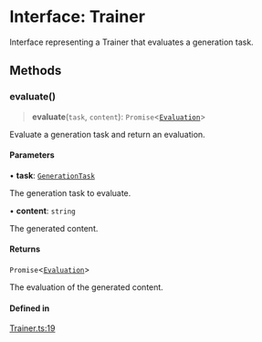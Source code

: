 # Interface: Trainer

Interface representing a Trainer that evaluates a generation task.

## Methods

### evaluate()

> **evaluate**(`task`, `content`): `Promise`\<[`Evaluation`](../type-aliases/Evaluation.md)\>

Evaluate a generation task and return an evaluation.

#### Parameters

• **task**: [`GenerationTask`](../type-aliases/GenerationTask.md)

The generation task to evaluate.

• **content**: `string`

The generated content.

#### Returns

`Promise`\<[`Evaluation`](../type-aliases/Evaluation.md)\>

The evaluation of the generated content.

#### Defined in

[Trainer.ts:19](https://github.com/edspencer/narrator-ai/blob/a524b8822fae61097d8b11019e587b0b06c3350a/packages/narrator-ai/src/Trainer.ts#L19)
